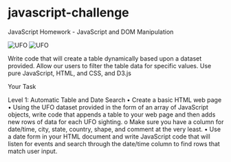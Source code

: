 # javascript-challenge

JavaScript Homework - JavaScript and DOM Manipulation

![UFO](UFO-level1/static/images/p1.JPG)
![UFO](UFO-level1/static/images/p2.jpg)

Write code that will create a table dynamically based upon a dataset provided. 
Allow our users to filter the table data for specific values. 
Use pure JavaScript, HTML, and CSS, and D3.js 

Your Task

Level 1: Automatic Table and Date Search 
•	Create a basic HTML web page
•	Using the UFO dataset provided in the form of an array of JavaScript objects, write code that appends a table to your web page and then adds new rows of data for each UFO sighting.
o	Make sure you have a column for date/time, city, state, country, shape, and comment at the very least.
•	Use a date form in your HTML document and write JavaScript code that will listen for events and search through the date/time column to find rows that match user input.


